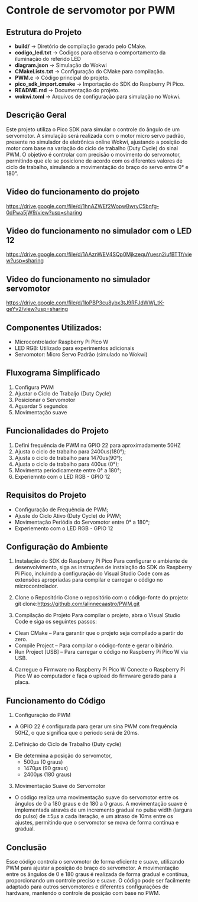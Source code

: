 # Controle de servomotor por PWM

## Estrutura do Projeto  
- **build/** → Diretório de compilação gerado pelo CMake. 
- **codigo_led.txt** → Codigos para observa o comportamento da iluminação do referido LED  
- **diagram.json** → Simulação do Wokwi 
- **CMakeLists.txt** → Configuração do CMake para compilação.  
- **PWM.c** → Código principal do projeto.   
- **pico_sdk_import.cmake** → Importação do SDK do Raspberry Pi Pico.  
- **README.md** → Documentação do projeto.  
- **wokwi.toml** → Arquivos de configuração para simulação no Wokwi.  



## Descrição Geral

Este projeto utiliza o Pico SDK para simular o controle do ângulo de um servomotor. A simulação será realizada com o motor micro servo padrão, presente no simulador de eletrônica online Wokwi, ajustando a posição do motor com base na variação do ciclo de trabalho (Duty Cycle) do sinal PWM. O objetivo é controlar com precisão o movimento do servomotor, permitindo que ele se posicione de acordo com os diferentes valores de ciclo de trabalho, simulando a movimentação do braço do servo entre 0° e 180°.
 

## Video do funcionamento do projeto 
https://drive.google.com/file/d/1hnAZWEf2WopwBwryC5bnfg-0dPwa5jW9/view?usp=sharing

## Video do funcionamento no simulador com o LED 12
https://drive.google.com/file/d/1AAznWEV4SQp0MjkzequYuesn2iufBTTf/view?usp=sharing

## Video do funcionamento no simulador servomotor
https://drive.google.com/file/d/1loPBP3cu8ybx3tJ9RFJdWWj_tK-geYv2/view?usp=sharing

## Componentes Utilizados:
- Microcontrolador Raspberry Pi Pico W
- LED RGB: Utilizado para experimentos adicionais
- Servomotor: Micro Servo Padrão (simulado no Wokwi)


## Fluxograma Simplificado
1. Configura PWM
2. Ajustar o Ciclo de Trabaljo (Duty Cycle)
3. Posicionar o Servomotor
4. Aguardar 5 segundos
5. Movimentação suave 

## Funcionalidades do Projeto
1. Defini frequência de PWM na GPIO 22 para aproximadamente 50HZ
2. Ajusta o ciclo de trabalho para 2400us(180°);
3. Ajusta o ciclo de trabalho para 1470us(90°);
4. Ajusta o ciclo de trabalho para 400us (0°);
5. Movimenta periodicamente entre 0° a 180°;
6. Experiemnto com o LED RGB - GPIO 12


## Requisitos do Projeto
- Configuração de Frequência de PWM;
- Ajuste do Ciclo Ativo (Duty Cycle) do PWM;
- Movimentação Periódia do Servomotor entre 0° a 180°;
- Experiemento com o LED RGB - GPIO 12

## Configuração do Ambiente

1. Instalação do SDK do Raspberry Pi Pico
Para configurar o ambiente de desenvolvimento, siga as instruções de instalação do SDK do Raspberry Pi Pico, incluindo a configuração do Visual Studio Code com as extensões apropriadas para compilar e carregar o código no microcontrolador.

2. Clone o Repositório
Clone o repositório com o código-fonte do projeto:
git clone:https://github.com/alinnecaastro/PWM.git

3. Compilação do Projeto
Para compilar o projeto, abra o Visual Studio Code e siga os seguintes passos:

- Clean CMake – Para garantir que o projeto seja compilado a partir do zero.
- Compile Project – Para compilar o código-fonte e gerar o binário.
- Run Project [USB] – Para carregar o código no Raspberry Pi Pico W via USB.

4. Carregue o Firmware no Raspberry Pi Pico W
Conecte o Raspberry Pi Pico W ao computador e faça o upload do firmware gerado para a placa.


## Funcionamento do Código

1. Configuração do PWM
 - A GPIO 22 é configurada para gerar um sina PWM com frequência 50HZ, o que significa que o periodo será de 20ms.
 
2. Definição do Ciclo de Trabalho (Duty cycle)
 - Ele determina a posição do servomotor,
    - 500µs (0 graus)
    - 1470µs (90 graus)
    - 2400µs (180 graus) 

3. Movimentação Suave do Servomotor
 - O código realiza uma movimentação suave do servomotor entre os ângulos de 0 a 180 graus e de 180 a 0 graus. A movimentação suave é implementada através de um incremento gradual no pulse width (largura do pulso) de ±5µs a cada iteração, e um atraso de 10ms entre os ajustes, permitindo que o servomotor se mova de forma contínua e gradual.

## Conclusão
Esse código controla o servomotor de forma eficiente e suave, utilizando PWM para ajustar a posição do braço do servomotor. A movimentação entre os ângulos de 0 e 180 graus é realizada de forma gradual e contínua, proporcionando um controle preciso e suave. O código pode ser facilmente adaptado para outros servomotores e diferentes configurações de hardware, mantendo o controle de posição com base no PWM.